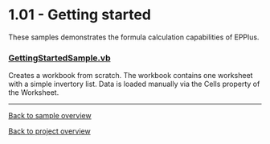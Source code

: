 ﻿# 1.01 - Getting started
These samples demonstrates the formula calculation capabilities of EPPlus.

### [GettingStartedSample.vb](GettingStartedSample.vb)
Creates a workbook from scratch. The workbook contains one worksheet with a simple invertory list.
Data is loaded manually via the Cells property of the Worksheet.

---
[Back to sample overview](..%2FReadme.md)

[Back to project overview](..%2F..%2FReadme.md)

